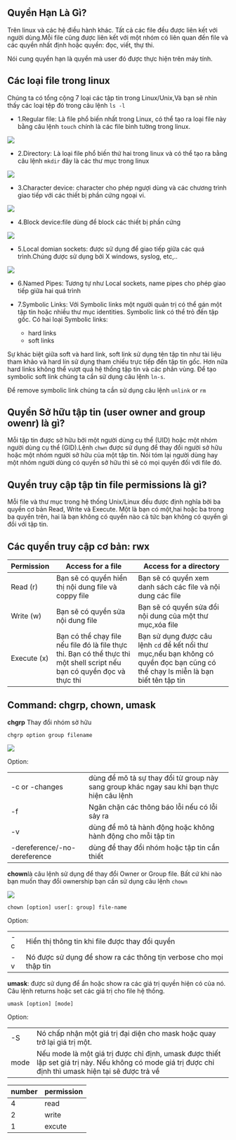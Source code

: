 ## Quyền Hạn Là Gì?

Trên linux và các hệ điều hành khác. Tất cả các file đều được liên kết với người dùng.Mỗi file cũng được liên kết với một nhóm có liên quan đến file và các quyền nhất định hoặc quyền: đọc, viết, thự thi.

Nói cung quyền hạn là quyền mà user đó được thực hiện trên máy tính.

## Các loại file trong linux

Chúng ta có tổng cộng 7 loại các tập tin trong Linux/Unix,Và bạn sẽ nhìn thấy các loại tệp đó trong câu lệnh `ls -l`
- 1.Regular file: Là file phổ biến nhất trong Linux, có thể tạo ra loại file này bằng câu lệnh `touch` chính là các file bình tường trong linux.

<img src="https://i.imgur.com/b9K8lOF.png">

- 2.Directory: Là loại file phổ biến thứ hai trong linux và có thể tạo ra bằng câu lệnh `mkdir` đây là các thư mục trong linux

<img src="https://i.imgur.com/Y5TTGSf.png">

- 3.Character device: character cho phép ngượi dùng và các chương trình giao tiếp với các thiết bị phần cứng ngoại vi.

<img src="https://i.imgur.com/u17Q9ba.png">

- 4.Block device:file dùng để block các thiết bị phần cứng

<img src="https://i.imgur.com/T8LuDUd.png">

- 5.Local domian sockets: được sử dụng để giao tiếp giữa các quá trình.Chúng được sử dụng bởi X windows, syslog, etc,..

<img src="https://i.imgur.com/aQ1m3y5.png">

- 6.Named Pipes: Tương tự như Local sockets, name pipes cho phép giao tiếp giữa hai quá trình

- 7.Symbolic Links: Với Symbolic links một người quản trị có thể gán một tập tin hoặc nhiều thư mục identities. Symbolic link có thể trỏ đến tập gốc. Có hai loại Symbolic links: 
   - hard links
   - soft links

Sự khác biệt giữa soft và hard link, soft link sử dụng tên tập tin như tài liệu tham khảo và hard lín sử dụng tham chiếu trực tiếp đến tập tin gốc. Hơn nữa hard links không thể vượt quá hệ thống tập tin và các phân vùng. Để tạo symbolic soft link chúng ta cần sử dụng  câu lệnh `ln-s`.

Để remove symbolic link chúng ta cần sử dụng câu lệnh `unlink` or `rm`

## Quyền Sở hữu tập tin (user owner and group owenr) là gì?

Mỗi tập tin được sở hữu bởi một người dùng cụ thể (UID) hoặc một nhóm người dùng cụ thể (GID).Lệnh `chwn` được sử dụng để thay đổi người sở hữu hoặc một nhóm người sở hữu của một tập tin. Nói tóm lại người dùng hay một nhóm người dùng có quyền sở hữu thì sẽ có mọi quyền đối với file đó.

## Quyền truy cập tập tin file permissions là gì?

Mỗi file và thư mục trong hệ thống Unix/Linux đều được định nghĩa bởi ba quyền cơ bản Read, Write và Execute. Một là bạn có một,hai hoặc ba trong ba quyền trên, hai là bạn không có quyền nào cả tức bạn không có quyền gì đồi với tập tin.

## Các quyền truy cập cơ bản: rwx

| Permission | Access for a file | Access for a directory|
|-------------|------------------|-----------------------|
|Read (r)| Bạn sẽ có quyền hiển thị nội dung file và coppy file| Bạn sẽ có quyền xem danh sách các file và nội dung các file|
|Write (w)| Bạn sẽ có quyền sửa nội dung file| Bạn sẽ có quyền sửa đổi nội dung của một thư mục,xóa file|
|Execute (x)| Bạn có thể chạy file nếu file đó là file thực thi. Bạn có thể thực thi một shell script nếu bạn có quyền đọc và thực thi| Bạn sử dụng được câu lệnh `cd` để kết nối thư mục,nếu bạn không có quyền đọc bạn cũng có thể chạy ls miễn là bạn biết tên tập tin|

## Command: chgrp, chown, umask

**chgrp** Thay đổi nhóm sở hữu

`chgrp option group filename`

<img src="https://i.imgur.com/2cwete6.png">

Option:

|   |   |
|---|---|
|-c or -changes|dùng để mô tả sự thay đổi từ group này sang group khác ngay sau khi bạn thực hiện câu lệnh|
| -f| Ngăn chặn các thông báo lỗi nếu có lỗi sảy ra|
|-v|dùng để mô tả hành động hoặc không hành động cho mỗi tập tin|
|-dereference/-no-dereference| dùng để thay đổi nhóm hoặc tập tin cần thiết|

**chown**là câu lệnh sử dụng để thay đổi Owner or Group file. Bất cứ khi nào bạn muốn thay đổi ownership bạn cần sử dụng câu lệnh `chown`

<img src="https://i.imgur.com/Hh77SWC.png">

`chown [option] user[: group] file-name`

Option:

|   |   |
|----|----|
| -c| Hiển thị thông tin khi file được thay đổi quyền|
|-v|  Nó được sử dụng để show ra các thông tịn verbose cho mọi thập tin|

**umask**: được sử dụng để ẩn hoặc show ra các giá trị quyền hiện có của nó. Câu lệnh returns hoặc set các giá trị cho file hệ thống.

`umask [option] [mode]`

Option:

|    |   |
|-----|----|
|-S| Nó chấp nhận một giá trị đại diện cho mask hoặc quay trở lại giá trị một.|
|mode| Nếu mode là một giá trị được chỉ định, umask được thiết lập set giá trị này. Nếu không có mode giá trị được chỉ định thì umask hiện tại sẽ được trả về|


|number   |permission   |
|----|----|
|4|read|
|2|write|
|1|excute|



